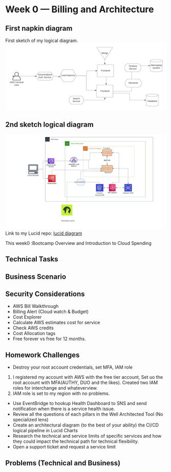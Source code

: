 # Week 0 — Billing and Architecture

## First napkin diagram

First sketch of my logical diagram.
![Napkin img](/_docs/assets/napkin-one.png)

## 2nd sketch logical diagram

![cruddar logical](/_docs/assets/cruddar_logical.jpeg)
Link to my Lucid repo: [lucid diagram](https://lucid.app/lucidchart/9976aa80-82e1-4c4b-8740-abcb62d1e1f2/edit?view_items=zvexuFBbVCbE&invitationId=inv_c19e2de0-4fb7-43aa-9297-f757a0dd3cbf)

This week0 :Bootcamp Overview and Introduction to Cloud Spending

## Technical Tasks

## Business Scenario

## Security Considerations

- AWS Bill Walkthrough
- Billing Alert (Cloud watch & Budget)
- Cost Explorer
- Calculate AWS estimates cost for service
- Check AWS credits
- Cost Allocation tags
- Free forever vs free for 12 months.

## Homework Challenges

- Destroy your root account credentials, set MFA, IAM role

1. I registered my account with AWS with the free tier account, Set uo the root account
   with MFA(AUTHY, DUO and the likes).
   Created two IAM roles for interchange and whateverview.
2. IAM role is set to my region with no problems.

- Use EventBridge to hookup Health Dashboard to SNS and send notification when there is a service health issue.
- Review all the questions of each pillars in the Well Architected Tool (No specialized lens)
- Create an architectural diagram (to the best of your ability) the CI/CD logical pipeline in Lucid Charts
- Research the technical and service limits of specific services and how they could impact the technical path for technical flexibility.
- Open a support ticket and request a service limit

## Problems (Technical and Business)
